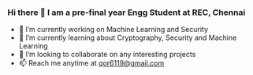 ### Hi there 👋 I am a pre-final year Engg Student at REC, Chennai

- 🔭 I’m currently working on Machine Learning and Security
- 🌱 I’m currently learning about Cryptography, Security and Machine Learning
- 👯 I’m looking to collaborate on any interesting projects
- 📫 Reach me anytime at qor6119@gmail.com
<!--
**thuhinkhanna/thuhinkhanna** is a ✨ _special_ ✨ repository because its `README.md` (this file) appears on your GitHub profile.
-->
